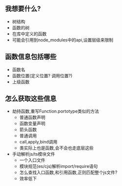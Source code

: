 ## 我想要什么?
- 树结构
- 函数的树
- 在库中定义的函数
- 可能会引用到node_modules中的api,设置层级来限制

## 函数信息包括哪些
- 函数名
- 函数位置(定义位置? 调用位置?)
- 上级函数

## 怎么获取这些信息
- 劫持函数,重写Function.portotype类似的方法
  - 普通函数声明
  - 函数变量声明
  - 箭头函数
  - 普通调用
  - call,apply,bind调用
  - 类实际上也是函数,会不会也走底层这些
- 手动解析js/ts模块文件
  - 一个入口文件
  - 模块规范(es/cjs)解析import/require语句
  - 怎么查找入口函数,和引用函数,正则匹配整个js文件?
  - 效率低下
